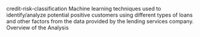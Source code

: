 credit-risk-classification
Machine learning techniques used to identify/analyze potential positive customers using different types of loans and other factors from the data provided by the lending services company.
Overview of the Analysis
